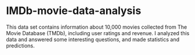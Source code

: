 # IMDb-movie-data-analysis
This data set contains information about 10,000 movies collected from The Movie Database (TMDb), including user ratings and revenue.
I analyzed this data and answered some interesting questions, and made statistics and predictions.  
